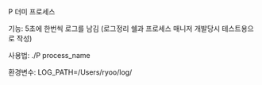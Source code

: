P
더미 프로세스

기능: 5초에 한번씩 로그를 남김 
(로그정리 쉘과 프로세스 매니저 개발당시 테스트용으로 작성) 

사용법: 
./P process_name

환경변수: 
LOG_PATH=/Users/ryoo/log/
